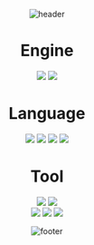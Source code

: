 <div align=center>

![header](https://capsule-render.vercel.app/api?type=waving&color=auto&height=100&section=header&text=Jimin's%20Profile&fontSize=50)

# Engine
<img src="https://img.shields.io/badge/Unreal Engine-0E1128?style=flat&logo=Unreal Engine&logoColor=white"/> <img src="https://img.shields.io/badge/Unity-FFFFFF?style=flat&logo=Unity&logoColor=white"/>
<!-- <img src="https://img.shields.io/badge/Visual Studio-5C2D91?style=flat&logo=Visual Studio&logoColor=white"/>  
-->


# Language  
<img src="https://img.shields.io/badge/C++-00599C?style=flat&logo=C++&logoColor=white"/> <img src="https://img.shields.io/badge/C shape-239120?style=flat&logo=C shape&logoColor=white"/>  <img src="https://img.shields.io/badge/C-A8B9CC?style=flat&logo=C&logoColor=white"/> <img src="https://img.shields.io/badge/Python-3776AB?style=flat&logo=Python&logoColor=white"/>  

# Tool  
<img src="https://img.shields.io/badge/Github-181717?style=flat&logo=Github&logoColor=white"/> <img src="https://img.shields.io/badge/Gitlab-FC6D26?style=flat&logo=Gitlab&logoColor=white"/>  
<img src="https://img.shields.io/badge/Notion-000000?style=flat&logo=Notion&logoColor=white"/> <img src="https://img.shields.io/badge/Figma-F24E1E?style=flat&logo=Figma&logoColor=white"/>  <img src="https://img.shields.io/badge/Oculus-1C1E20E?style=flat&logo=Oculus&logoColor=white"/>  

<!--
---  




## Profile  

 🔭 I’m currently working on "AYU"  
 🌱 I’m currently learning "Unreal Engine / Unity"  
 👯 I’m looking to collaborate on "Any Other Project"  
 🤔 I’m looking for help with "C++" "C#"  
 💬 Ask me about "Anything"  
 📫 How to reach me: "ttette1559@naver.com"  
 😄 Pronouns: "Only those who try can regret it"  
 ⚡ Fun fact: "I am still 26 years old"    
 



[![Top Langs](https://github-readme-stats.vercel.app/api/top-langs/?username=leejimin3&layout=compact&theme=dracula)](https://github.com/leejimin3/github-readme-stats)
![Jimin's GitHub stats](https://github-readme-stats.vercel.app/api?username=leejimin3&&show_icons=true&theme=dracula)  

-->
 
![footer](https://capsule-render.vercel.app/api?type=waving&color=auto&height=100&section=footer)
 
 </div>
